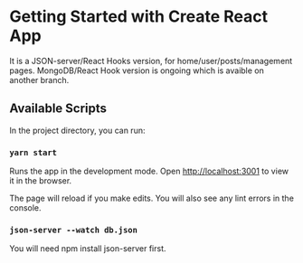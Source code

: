 # Getting Started with Create React App

It is a JSON-server/React Hooks version, for home/user/posts/management pages. MongoDB/React Hook version is ongoing which is avaible on another branch.

## Available Scripts

In the project directory, you can run:

### `yarn start`

Runs the app in the development mode.
Open [http://localhost:3001](http://localhost:3001) to view it in the browser.

The page will reload if you make edits.
You will also see any lint errors in the console.

### `json-server --watch db.json`
You will need npm install json-server first.














